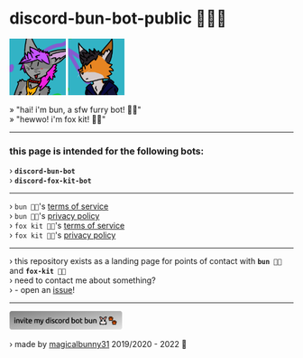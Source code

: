 # discord-bun-bot-public 🐰🦊🐾

<img src="./images/bun.png" title="bun" width="100" height="100"> <img src="./images/fox-kit.png" title="fox kit" width="100" height="100">

» "hai! i'm bun, a sfw furry bot! 🐰🐾"<br>
» "hewwo! i'm fox kit! 🦊🐾"<br>

---

### this page is intended for the following bots:
› **`discord-bun-bot`**
<br>
› **`discord-fox-kit-bot`**

---

› `bun 🐰🐾`'s [terms of service](https://magicalbunny31.github.io/discord-bun-bot-public/bun/terms-of-service "https://magicalbunny31.github.io/discord-bun-bot-public/bun/terms-of-service 🔗")
<br>
› `bun 🐰🐾`'s [privacy policy](https://magicalbunny31.github.io/discord-bun-bot-public/bun/privacy-policy "https://magicalbunny31.github.io/discord-bun-bot-public/bun/privacy-policy 🔗")
<br>
› `fox kit 🦊🐾`'s [terms of service](https://magicalbunny31.github.io/discord-bun-bot-public/fox-kit/terms-of-service "https://magicalbunny31.github.io/discord-bun-bot-public/fox-kit/terms-of-service 🔗")
<br>
› `fox kit 🦊🐾`'s [privacy policy](https://magicalbunny31.github.io/discord-bun-bot-public/fox-kit/privacy-policy "https://magicalbunny31.github.io/discord-bun-bot-public/fox-kit/privacy-policy 🔗")

---

› this repository exists as a landing page for points of contact with **`bun 🐰🐾`** and **`fox-kit 🦊🐾`**
<br>
› need to contact me about something?
<br>
› - open an [issue](https://github.com/magicalbunny31/discord-bun-bot-public/issues/new "open an issue 🐾")!

---

<a href="https://discord.com/api/oauth2/authorize?client_id=555489775981953045&permissions=534152342615&scope=bot%20applications.commands" target="_blank">
  <img src="./images/bun-invite.png" width="200" alt="invite my discord bot bun 🐾">
</a>

› made by [magicalbunny31](https://magicalbunny31.github.io "https://magicalbunny31.github.io 🔗
magicalbunny31's website 🐾") 2019/2020 - 2022 🐾
